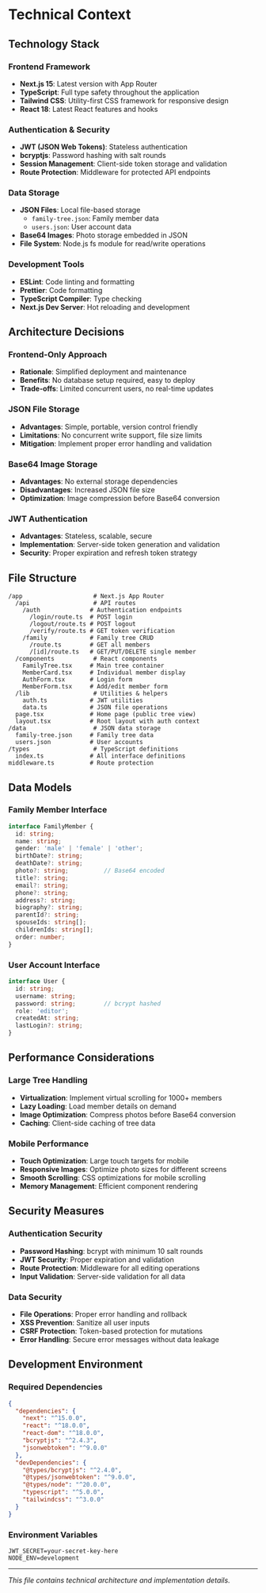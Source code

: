 # Technical Context

## Technology Stack

### **Frontend Framework**
- **Next.js 15**: Latest version with App Router
- **TypeScript**: Full type safety throughout the application
- **Tailwind CSS**: Utility-first CSS framework for responsive design
- **React 18**: Latest React features and hooks

### **Authentication & Security**
- **JWT (JSON Web Tokens)**: Stateless authentication
- **bcryptjs**: Password hashing with salt rounds
- **Session Management**: Client-side token storage and validation
- **Route Protection**: Middleware for protected API endpoints

### **Data Storage**
- **JSON Files**: Local file-based storage
  - `family-tree.json`: Family member data
  - `users.json`: User account data
- **Base64 Images**: Photo storage embedded in JSON
- **File System**: Node.js fs module for read/write operations

### **Development Tools**
- **ESLint**: Code linting and formatting
- **Prettier**: Code formatting
- **TypeScript Compiler**: Type checking
- **Next.js Dev Server**: Hot reloading and development

## Architecture Decisions

### **Frontend-Only Approach**
- **Rationale**: Simplified deployment and maintenance
- **Benefits**: No database setup required, easy to deploy
- **Trade-offs**: Limited concurrent users, no real-time updates

### **JSON File Storage**
- **Advantages**: Simple, portable, version control friendly
- **Limitations**: No concurrent write support, file size limits
- **Mitigation**: Implement proper error handling and validation

### **Base64 Image Storage**
- **Advantages**: No external storage dependencies
- **Disadvantages**: Increased JSON file size
- **Optimization**: Image compression before Base64 conversion

### **JWT Authentication**
- **Advantages**: Stateless, scalable, secure
- **Implementation**: Server-side token generation and validation
- **Security**: Proper expiration and refresh token strategy

## File Structure

```
/app                    # Next.js App Router
  /api                  # API routes
    /auth              # Authentication endpoints
      /login/route.ts  # POST login
      /logout/route.ts # POST logout  
      /verify/route.ts # GET token verification
    /family            # Family tree CRUD
      /route.ts        # GET all members
      /[id]/route.ts   # GET/PUT/DELETE single member
  /components           # React components
    FamilyTree.tsx     # Main tree container
    MemberCard.tsx     # Individual member display
    AuthForm.tsx       # Login form
    MemberForm.tsx     # Add/edit member form
  /lib                  # Utilities & helpers
    auth.ts            # JWT utilities
    data.ts            # JSON file operations
  page.tsx             # Home page (public tree view)
  layout.tsx           # Root layout with auth context
/data                   # JSON data storage
  family-tree.json     # Family tree data
  users.json           # User accounts
/types                  # TypeScript definitions
  index.ts             # All interface definitions
middleware.ts          # Route protection
```

## Data Models

### **Family Member Interface**
```typescript
interface FamilyMember {
  id: string;
  name: string;
  gender: 'male' | 'female' | 'other';
  birthDate?: string;
  deathDate?: string;
  photo?: string;          // Base64 encoded
  title?: string;
  email?: string;
  phone?: string;
  address?: string;
  biography?: string;
  parentId?: string;
  spouseIds: string[];
  childrenIds: string[];
  order: number;
}
```

### **User Account Interface**
```typescript
interface User {
  id: string;
  username: string;
  password: string;        // bcrypt hashed
  role: 'editor';
  createdAt: string;
  lastLogin?: string;
}
```

## Performance Considerations

### **Large Tree Handling**
- **Virtualization**: Implement virtual scrolling for 1000+ members
- **Lazy Loading**: Load member details on demand
- **Image Optimization**: Compress photos before Base64 conversion
- **Caching**: Client-side caching of tree data

### **Mobile Performance**
- **Touch Optimization**: Large touch targets for mobile
- **Responsive Images**: Optimize photo sizes for different screens
- **Smooth Scrolling**: CSS optimizations for mobile scrolling
- **Memory Management**: Efficient component rendering

## Security Measures

### **Authentication Security**
- **Password Hashing**: bcrypt with minimum 10 salt rounds
- **JWT Security**: Proper expiration and validation
- **Route Protection**: Middleware for all editing operations
- **Input Validation**: Server-side validation for all data

### **Data Security**
- **File Operations**: Proper error handling and rollback
- **XSS Prevention**: Sanitize all user inputs
- **CSRF Protection**: Token-based protection for mutations
- **Error Handling**: Secure error messages without data leakage

## Development Environment

### **Required Dependencies**
```json
{
  "dependencies": {
    "next": "^15.0.0",
    "react": "^18.0.0",
    "react-dom": "^18.0.0",
    "bcryptjs": "^2.4.3",
    "jsonwebtoken": "^9.0.0"
  },
  "devDependencies": {
    "@types/bcryptjs": "^2.4.0",
    "@types/jsonwebtoken": "^9.0.0",
    "@types/node": "^20.0.0",
    "typescript": "^5.0.0",
    "tailwindcss": "^3.0.0"
  }
}
```

### **Environment Variables**
```env
JWT_SECRET=your-secret-key-here
NODE_ENV=development
```

---
*This file contains technical architecture and implementation details.* 
